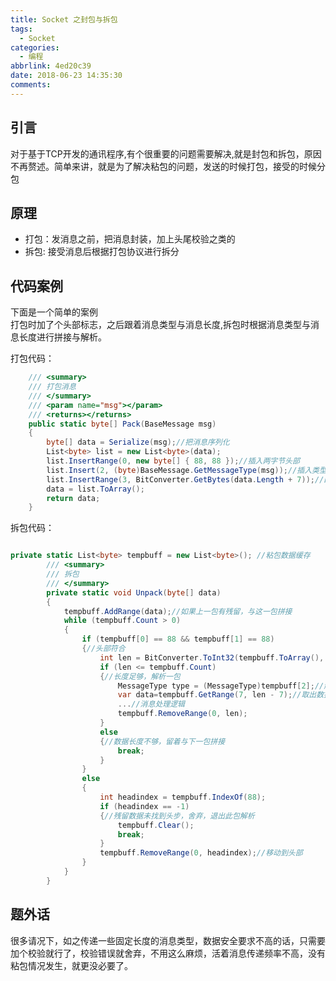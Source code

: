 ```yaml
---
title: Socket 之封包与拆包
tags:
  - Socket
categories:
  - 编程
abbrlink: 4ed20c39
date: 2018-06-23 14:35:30
comments:
---
```


## 引言  
对于基于TCP开发的通讯程序,有个很重要的问题需要解决,就是封包和拆包，原因不再赘述。简单来讲，就是为了解决粘包的问题，发送的时候打包，接受的时候分包  <!-- more -->
## 原理
* 打包：发消息之前，把消息封装，加上头尾校验之类的
* 拆包: 接受消息后根据打包协议进行拆分

## 代码案例
下面是一个简单的案例  
打包时加了个头部标志，之后跟着消息类型与消息长度,拆包时根据消息类型与消息长度进行拼接与解析。  

打包代码：
``` C# 
    /// <summary>
    /// 打包消息
    /// </summary>
    /// <param name="msg"></param>
    /// <returns></returns>
    public static byte[] Pack(BaseMessage msg)
    {
        byte[] data = Serialize(msg);//把消息序列化
        List<byte> list = new List<byte>(data);
        list.InsertRange(0, new byte[] { 88, 88 });//插入两字节头部
        list.Insert(2, (byte)BaseMessage.GetMessageType(msg));//插入类型信息
        list.InsertRange(3, BitConverter.GetBytes(data.Length + 7));//四字节代表数据长度
        data = list.ToArray();
        return data;
    }
```  

拆包代码：
```C#

private static List<byte> tempbuff = new List<byte>(); //粘包数据缓存   
        /// <summary>
        /// 拆包
        /// </summary>
        private static void Unpack(byte[] data)
        {
            tempbuff.AddRange(data);//如果上一包有残留，与这一包拼接
            while (tempbuff.Count > 0)
            {
                if (tempbuff[0] == 88 && tempbuff[1] == 88)
                {//头部符合
                    int len = BitConverter.ToInt32(tempbuff.ToArray(), 3);
                    if (len <= tempbuff.Count)
                    {//长度足够，解析一包  
                        MessageType type = (MessageType)tempbuff[2];//解析消息类型
                        var data=tempbuff.GetRange(7, len - 7);//取出数据
                        ...//消息处理逻辑
                        tempbuff.RemoveRange(0, len);
                    }
                    else
                    {//数据长度不够，留着与下一包拼接
                        break;
                    }
                }
                else
                {
                    int headindex = tempbuff.IndexOf(88);
                    if (headindex == -1)
                    {//残留数据未找到头步，舍弃，退出此包解析
                        tempbuff.Clear();
                        break;
                    }
                    tempbuff.RemoveRange(0, headindex);//移动到头部
                }
            }
        }
```

## 题外话

很多请况下，如之传递一些固定长度的消息类型，数据安全要求不高的话，只需要加个校验就行了，校验错误就舍弃，不用这么麻烦，活着消息传递频率不高，没有粘包情况发生，就更没必要了。